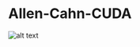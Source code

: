 # Allen-Cahn-CUDA
![alt text](https://raw.githubusercontent.com/myousefi2016/Allen-Cahn-CUDA/master/result/img.png)
